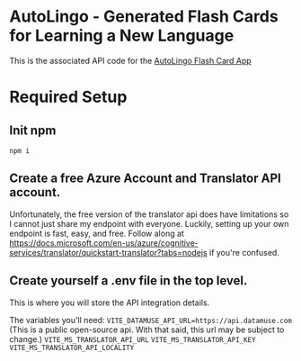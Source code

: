 # AutoLingo - Generated Flash Cards for Learning a New Language

This is the associated API code for the [AutoLingo Flash Card App](https://github.com/NoahMcGraw/AutoLingo)

# Required Setup

## Init npm

`npm i`

## Create a free Azure Account and Translator API account.

Unfortunately, the free version of the translator api does have limitations so I cannot just share my endpoint with everyone. Luckily, setting up your own endpoint is fast, easy, and free. Follow along at https://docs.microsoft.com/en-us/azure/cognitive-services/translator/quickstart-translator?tabs=nodejs if you're confused.

## Create yourself a .env file in the top level.

This is where you will store the API integration details.

The variables you'll need:
`VITE_DATAMUSE_API_URL=https://api.datamuse.com` (This is a public open-source api. With that said, this url may be subject to change.)
`VITE_MS_TRANSLATOR_API_URL`
`VITE_MS_TRANSLATOR_API_KEY`
`VITE_MS_TRANSLATOR_API_LOCALITY`

